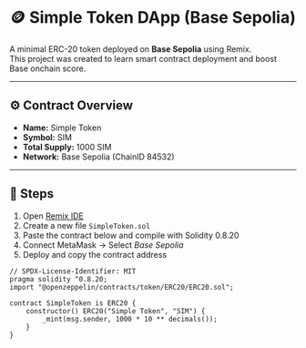 # 🪙 Simple Token DApp (Base Sepolia)

A minimal ERC-20 token deployed on **Base Sepolia** using Remix.  
This project was created to learn smart contract deployment and boost Base onchain score.

---

## ⚙️ Contract Overview
- **Name:** Simple Token  
- **Symbol:** SIM  
- **Total Supply:** 1000 SIM  
- **Network:** Base Sepolia (ChainID 84532)

---

## 🧠 Steps
1. Open [Remix IDE](https://remix.ethereum.org)
2. Create a new file `SimpleToken.sol`
3. Paste the contract below and compile with Solidity 0.8.20
4. Connect MetaMask → Select *Base Sepolia*
5. Deploy and copy the contract address

```solidity
// SPDX-License-Identifier: MIT
pragma solidity ^0.8.20;
import "@openzeppelin/contracts/token/ERC20/ERC20.sol";

contract SimpleToken is ERC20 {
    constructor() ERC20("Simple Token", "SIM") {
        _mint(msg.sender, 1000 * 10 ** decimals());
    }
}
